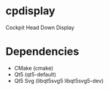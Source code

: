 cpdisplay
=========

Cockpit Head Down Display


Dependencies
============
* CMake (cmake)
* Qt5 (qt5-default)
* Qt5 Svg (libqt5svg5 libqt5svg5-dev)
